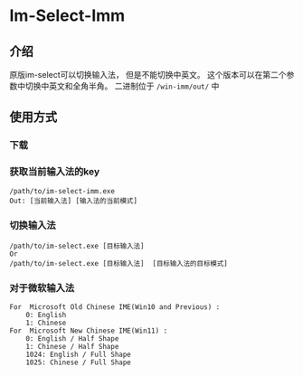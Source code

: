 # Im-Select-Imm

## 介绍

原版im-select可以切换输入法， 但是不能切换中英文。
这个版本可以在第二个参数中切换中英文和全角半角。
二进制位于 `/win-imm/out/` 中

## 使用方式

### 下载

### 获取当前输入法的key

```shell
/path/to/im-select-imm.exe
Out: [当前输入法] [输入法的当前模式]
```

### 切换输入法

```shell
/path/to/im-select.exe [目标输入法]  
Or
/path/to/im-select.exe [目标输入法]  [目标输入法的目标模式]
```

### 对于微软输入法
```
For  Microsoft Old Chinese IME(Win10 and Previous) :
    0: English
    1: Chinese
For  Microsoft New Chinese IME(Win11) :
    0: English / Half Shape
    1: Chinese / Half Shape
    1024: English / Full Shape 
    1025: Chinese / Full Shape
```
